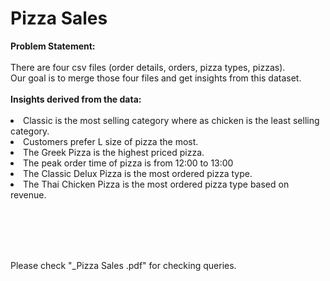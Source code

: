 <h1>Pizza Sales</h1>
<b>Problem Statement: </b><br><br>
There are four csv files (order details, orders, pizza types, pizzas). <br>
Our goal is to merge those four files and get insights from this dataset. <br> <br>
<b>Insights derived from the data: </b><br><br>
<li>Classic is the most selling category where as chicken is the least selling category.</li>
<li>Customers prefer L size of pizza the most.</li>
<li>The Greek Pizza is the highest priced pizza.</li>
<li>The peak order time of pizza is from 12:00 to 13:00 </li>
<li>The Classic Delux Pizza is the most ordered pizza type.</li>
<li>The Thai Chicken Pizza is the most ordered pizza type based on revenue.</li>

<br> <br> <br> <br>

Please check "_Pizza Sales .pdf" for checking queries.
